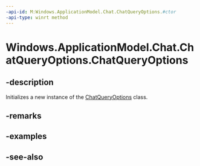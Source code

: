 ```yaml
---
-api-id: M:Windows.ApplicationModel.Chat.ChatQueryOptions.#ctor
-api-type: winrt method
---
```


<!-- Method syntax
public ChatQueryOptions()
-->

# Windows.ApplicationModel.Chat.ChatQueryOptions.ChatQueryOptions

## -description
Initializes a new instance of the [ChatQueryOptions](chatqueryoptions.md) class.

## -remarks

## -examples

## -see-also
